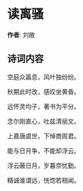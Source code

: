 # 读离骚

**作者**: 刘敞

## 诗词内容

空庭众嚣息，风叶独纷纷。

秋期此时改，感叹坐黄昏。

远怀灵均子，著书为平分。

念尔刚直心，吐兹清丽文。

上嘉唐虞世，下悼商周君。

能与日月争，不能却浮云。

浮云蔽日月，岁暮奈忧勤。

精诚谁谓远，恍惚若相闻。

